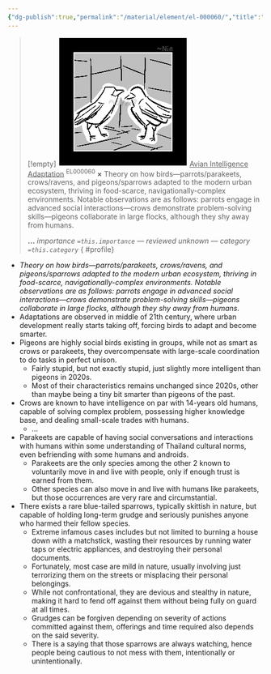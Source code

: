 ```yaml
---
{"dg-publish":true,"permalink":"/material/element/el-000060/","title":"Avian Intelligence Adaptation","tags":["-element"]}
---
```


>[!empty]
> ![RESOURCE/ASSET/ICON/EL000060.png|icon](/img/user/RESOURCE/ASSET/ICON/EL000060.png) <u class="title">Avian Intelligence Adaptation</u> <sup class="title">EL000060</sup> <b class="title">×</b>
> Theory on how birds—parrots/parakeets, crows/ravens, and pigeons/sparrows adapted to the modern urban ecosystem, thriving in food-scarce, navigationally-complex environments. Notable observations are as follows: parrots engage in advanced social interactions—crows demonstrate problem-solving skills—pigeons collaborate in large flocks, although they shy away from humans.
> 
> <b>…</b>
> <i class="small">importance `=this.importance` — reviewed unknown — category `=this.category`</i>
{ #profile}


- *Theory on how birds—parrots/parakeets, crows/ravens, and pigeons/sparrows adapted to the modern urban ecosystem, thriving in food-scarce, navigationally-complex environments. Notable observations are as follows: parrots engage in advanced social interactions—crows demonstrate problem-solving skills—pigeons collaborate in large flocks, although they shy away from humans.*
- Adaptations are observed in middle of 21th century, where urban development really starts taking off, forcing birds to adapt and become smarter.
- Pigeons are highly social birds existing in groups, while not as smart as crows or parakeets, they overcompensate with large-scale coordination to do tasks in perfect unison.
	- Fairly stupid, but not exactly stupid, just slightly more intelligent than pigeons in 2020s.
	- Most of their characteristics remains unchanged since 2020s, other than maybe being a tiny bit smarter than pigeons of the past.
- Crows are known to have intelligence on par with 14-years old humans, capable of solving complex problem, possessing higher knowledge base, and dealing small-scale trades with humans.
	- ...
- Parakeets are capable of having social conversations and interactions with humans within some understanding of Thailand cultural norms, even befriending with some humans and androids.
	- Parakeets are the only species among the other 2 known to voluntarily move in and live with people, only if enough trust is earned from them.
	- Other species can also move in and live with humans like parakeets, but those occurrences are very rare and circumstantial.
- There exists a rare blue-tailed sparrows, typically skittish in nature, but capable of holding long-term grudge and seriously punishes anyone who harmed their fellow species.
	- Extreme infamous cases includes but not limited to burning a house down with a matchstick, wasting their resources by running water taps or electric appliances, and destroying their personal documents.
	- Fortunately, most case are mild in nature, usually involving just terrorizing them on the streets or misplacing their personal belongings.
	- While not confrontational, they are devious and stealthy in nature, making it hard to fend off against them without being fully on guard at all times.
	- Grudges can be forgiven depending on severity of actions committed against them, offerings and time required also depends on the said severity.
	- There is a saying that those sparrows are always watching, hence people being cautious to not mess with them, intentionally or unintentionally.
